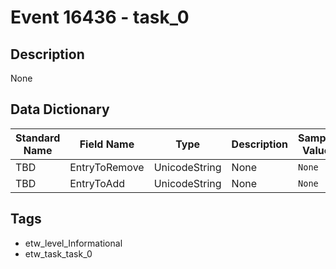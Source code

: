 # Event 16436 - task_0

## Description
None

## Data Dictionary
|Standard Name|Field Name|Type|Description|Sample Value|
|---|---|---|---|---|
|TBD|EntryToRemove|UnicodeString|None|`None`|
|TBD|EntryToAdd|UnicodeString|None|`None`|

## Tags
* etw_level_Informational
* etw_task_task_0